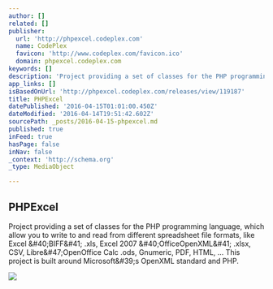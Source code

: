 ```yaml
---
author: []
related: []
publisher:
  url: 'http://phpexcel.codeplex.com'
  name: CodePlex
  favicon: 'http://www.codeplex.com/favicon.ico'
  domain: phpexcel.codeplex.com
keywords: []
description: 'Project providing a set of classes for the PHP programming language, which allow you to write to and read from different spreadsheet file formats, like Excel &#40;BIFF&#41; .xls, Excel 2007 &#40;OfficeOpenXML&#41; .xlsx, CSV, Libre&#47;OpenOffice Calc .ods, Gnumeric, PDF, HTML, ... This project is built around Microsoft&#39;s OpenXML standard and PHP.'
app_links: []
isBasedOnUrl: 'http://phpexcel.codeplex.com/releases/view/119187'
title: PHPExcel
datePublished: '2016-04-15T01:01:00.450Z'
dateModified: '2016-04-14T19:51:42.602Z'
sourcePath: _posts/2016-04-15-phpexcel.md
published: true
inFeed: true
hasPage: false
inNav: false
_context: 'http://schema.org'
_type: MediaObject

---
```

<article style=""><h1>PHPExcel</h1><p>Project providing a set of classes for the PHP programming language, which allow you to write to and read from different spreadsheet file formats, like Excel &amp;#40;BIFF&amp;#41; .xls, Excel 2007 &amp;#40;OfficeOpenXML&amp;#41; .xlsx, CSV, Libre&amp;#47;OpenOffice Calc .ods, Gnumeric, PDF, HTML, ... This project is built around Microsoft&amp;#39;s OpenXML standard and PHP.</p><img src="http://www.codeplex.com/Images/codeplex.png" /></article>